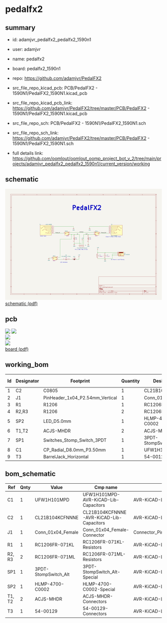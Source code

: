 # pedalfx2
 
## summary 
* id: adamjvr_pedalfx2_pedalfx2_1590n1
* user: adamjvr
* name: pedalfx2
* board: pedalfx2_1590n1
* repo: https://github.com/adamjvr/PedalFX2
* src_file_repo_kicad_pcb: PCB/PedalFX2 - 1590N1/PedalFX2_1590N1.kicad_pcb
* src_file_repo_kicad_pcb_link: https://github.com/adamjvr/PedalFX2/tree/master/PCB/PedalFX2 - 1590N1/PedalFX2_1590N1.kicad_pcb


* src_file_repo_sch: PCB/PedalFX2 - 1590N1/PedalFX2_1590N1.sch
* src_file_repo_sch_link: https://github.com/adamjvr/PedalFX2/tree/master/PCB/PedalFX2 - 1590N1/PedalFX2_1590N1.sch
* full details link: https://github.com/oomlout/oomlout_oomp_project_bot_v_2/tree/main/projects/adamjvr_pedalfx2_pedalfx2_1590n1/current_version/working  

## schematic  
![](working_schematic_600.png)  
[schematic (pdf)](working_schematic.pdf) 






















## pcb  
![](working_3d_600.png) 
![](working_3d_front_600.png)  
![](working_3d_back_600.png)  
![](working_600.png)  
[board (pdf)](working.pdf)  

## working_bom
| Id | Designator | Footprint | Quantity | Designation | Supplier and ref |  | None | 
| --- | --- | --- | --- | --- | --- | --- | --- | 
| 1 | C2 | C0805 | 1 | CL21B104KCFNNNE |  |  | [''] | 
| 2 | J1 | PinHeader_1x04_P2.54mm_Vertical | 1 | Conn_01x04_Female |  |  | [''] | 
| 3 | R1 | R1206 | 1 | RC1206FR-071KL |  |  | [''] | 
| 4 | R2,R3 | R1206 | 2 | RC1206FR-071ML |  |  | [''] | 
| 5 | SP2 | LED_D5.0mm | 1 | HLMP-4700-C0002 |  |  | [''] | 
| 6 | T1,T2 | ACJS-MHDR | 2 | ACJS-MHDR |  |  | [''] | 
| 7 | SP1 | Switches_Stomp_Switch_3PDT | 1 | 3PDT-StompSwitch_Alt |  |  | [''] | 
| 8 | C1 | CP_Radial_D8.0mm_P3.50mm | 1 | UFW1H101MPD |  |  | [''] | 
| 9 | T3 | BarrelJack_Horizontal | 1 | 54-00129 |  |  | [''] | 


## bom_schematic
| Ref | Qnty | Value | Cmp name | Footprint | Description | Vendor | DNP | 
| --- | --- | --- | --- | --- | --- | --- | --- | 
| C1 | 1 | UFW1H101MPD | UFW1H101MPD-AVR-KiCAD-Lib-Capacitors | AVR-KiCAD-Lib-Capacitors:CP_Radial_D8.0mm_P3.50mm |  | Digikey |  | 
| C2 | 1 | CL21B104KCFNNNE | CL21B104KCFNNNE-AVR-KiCAD-Lib-Capacitors | AVR-KiCAD-Lib-Capacitors:C0805 |  | Digikey |  | 
| J1 | 1 | Conn_01x04_Female | Conn_01x04_Female-Connector | Connector_PinHeader_2.54mm:PinHeader_1x04_P2.54mm_Vertical |  |  |  | 
| R1 | 1 | RC1206FR-071KL | RC1206FR-071KL-Resistors | AVR-KiCAD-Lib-Resistors:R1206 |  | Digikey |  | 
| R2, R3 | 2 | RC1206FR-071ML | RC1206FR-071ML-Resistors | AVR-KiCAD-Lib-Resistors:R1206 |  | Digikey |  | 
| SP1 | 1 | 3PDT-StompSwitch_Alt | 3PDT-StompSwitch_Alt-Special | AVR-KiCAD-Lib-Special:Switches_Stomp_Switch_3PDT |  | * |  | 
| SP2 | 1 | HLMP-4700-C0002 | HLMP-4700-C0002-Special | AVR-KiCAD-Lib-Diodesl:LED_D5.0mm |  | Digikey |  | 
| T1, T2 | 2 | ACJS-MHDR | ACJS-MHDR-Connectors | AVR-KiCAD-Lib-Connectors:ACJS-MHDR |  | Digikey |  | 
| T3 | 1 | 54-00129 | 54-00129-Connectors | AVR-KiCAD-Lib-Connectors:BarrelJack_Horizontal |  | Digikey |  | 



